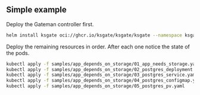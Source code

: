 ## Simple example

Deploy the Gateman controller first.

```sh
helm install ksgate oci://ghcr.io/ksgate/ksgate/ksgate --namespace ksgate-system --create-namespace
```

Deploy the remaining resources in order. After each one notice the state of the pods.

```sh
kubectl apply -f samples/app_depends_on_storage/01_app_needs_storage.yaml
kubectl apply -f samples/app_depends_on_storage/02_postgres_deployment.yaml
kubectl apply -f samples/app_depends_on_storage/03_postgres_service.yaml
kubectl apply -f samples/app_depends_on_storage/04_postgres_configmap.yaml
kubectl apply -f samples/app_depends_on_storage/05_postgres_pv.yaml
```